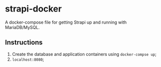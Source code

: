 # strapi-docker

A docker-compose file for getting Strapi up and running with MariaDB/MySQL.


## Instructions

1.  Create the database and application containers using  `docker-compse up`;
2.  `localhost:8080`;
